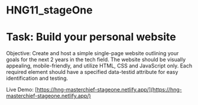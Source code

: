 # HNG11_stageOne

# Task: Build your personal website

Objective: Create and host a simple single-page website outlining your goals for the next 2 years in the tech field.
The website should be visually appealing, mobile-friendly, and utilize HTML, CSS and JavaScript only.
Each required element should have a specified data-testid attribute for easy identification and testing.

Live Demo: [https://hng-masterchief-stageone.netlify.app/](https://hng-masterchief-stageone.netlify.app/)

